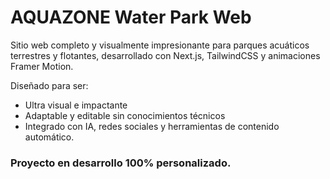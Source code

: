 # AQUAZONE Water Park Web

Sitio web completo y visualmente impresionante para parques acuáticos terrestres y flotantes, desarrollado con Next.js, TailwindCSS y animaciones Framer Motion.  

Diseñado para ser:
- Ultra visual e impactante  
- Adaptable y editable sin conocimientos técnicos  
- Integrado con IA, redes sociales y herramientas de contenido automático.

### Proyecto en desarrollo 100% personalizado.
